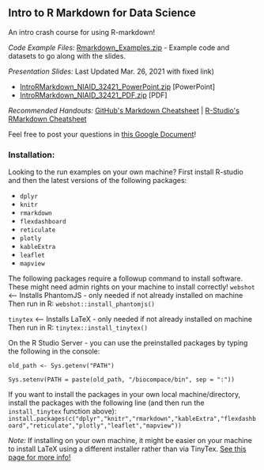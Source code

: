 ## Intro to R Markdown for Data Science

An intro crash course for using R-markdown!

*Code Example Files:* [Rmarkdown_Examples.zip](Rmarkdown_Examples.zip) - Example code and datasets to go along with the slides. 

*Presentation Slides:* Last Updated Mar. 26, 2021 with fixed link)
* [IntroRMarkdown_NIAID_32421_PowerPoint.zip](https://github.com/dan-veltri/intro-to-rmarkdown/blob/master/IntroRMarkdown_NIAID_32421_PowerPoint.zip) [PowerPoint]
* [IntroRMarkdown_NIAID_32421_PDF.zip](https://github.com/dan-veltri/intro-to-rmarkdown/blob/master/IntroRMarkdown_NIAID_32421_PDF.zip) [PDF]

*Recommended Handouts:* [GitHub's Markdown Cheatsheet](https://enterprise.github.com/downloads/en/markdown-cheatsheet.pdf) | [R-Studio's RMarkdown Cheatsheet](https://github.com/rstudio/cheatsheets/raw/master/rmarkdown-2.0.pdf)

Feel free to post your questions in [this Google Document](https://docs.google.com/document/d/1C0G0qHdxPKC_tUsb8OtlATDN0Zslb4T2xeWjZ9dyGMI/edit?usp=sharing)!


### Installation:
Looking to the run examples on your own machine? First install R-studio and then the latest versions of the following packages:

* `dplyr`
* `knitr`
* `rmarkdown`
* `flexdashboard`
* `reticulate`
* `plotly`
* `kableExtra`
* `leaflet`
* `mapview`

The following packages require a followup command to install software. These might need admin rights on your machine to install correctly! 
`webshot` <-- Installs PhantomJS - only needed if not already installed on machine
Then run in R: `webshot::install_phantomjs()` 

`tinytex` <-- Installs LaTeX - only needed if not already installed on machine
Then run in R: `tinytex::install_tinytex()`


On the R Studio Server - you can use the preinstalled packages by typing the following in the console:

`old_path <- Sys.getenv("PATH")`

`Sys.setenv(PATH = paste(old_path, "/biocompace/bin", sep = ":"))`

If you want to install the packages in your own local machine/directory, install the packages with the following line (and then run the `install_tinytex` function above):
`install.packages(c("dplyr","knitr","rmarkdown","kableExtra","flexdashboard","reticulate","plotly","leaflet","mapview"))`

*Note:* If installing on your own machine, it might be easier on your machine to install LaTeX using a different installer rather than via TinyTex. [See this page for more info!](https://latex-tutorial.com/installation/) 
